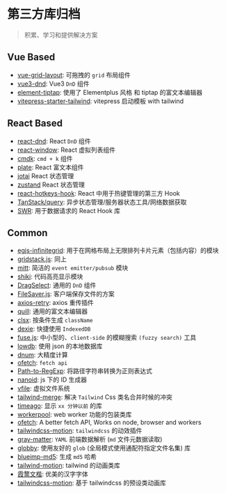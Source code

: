 # 第三方库归档

> 积累、学习和提供解决方案

## Vue Based

- [vue-grid-layout](https://github.com/jbaysolutions/vue-grid-layout): 可拖拽的 `grid` 布局组件
- [vue3-dnd](https://github.com/hcg1023/vue3-dnd): Vue3 `DnD` 组件
- [element-tiptap](https://github.com/Leecason/element-tiptap): 使用了 Elementplus 风格 和 tiptap 的富文本编辑器
- [vitepress-starter-tailwind](https://github.com/ky-is/vitepress-starter-tailwind): vitepress 启动模板 with tailwind

## React Based

- [react-dnd](https://github.com/react-dnd/react-dnd): React `DnD` 组件
- [react-window](https://github.com/bvaughn/react-window): React 虚拟列表组件
- [cmdk](https://github.com/pacocoursey/cmdk): `cmd + k` 组件
- [plate](https://github.com/udecode/plate): React 富文本组件
- [jotai](https://github.com/pmndrs/jotai) React 状态管理
- [zustand](https://github.com/pmndrs/zustand) React 状态管理
- [react-hotkeys-hook](https://github.com/JohannesKlauss/react-hotkeys-hook): React 中用于热键管理的第三方 Hook
- [TanStack/query](https://github.com/TanStack/query): 异步状态管理/服务器状态工具/网络数据获取
- [SWR](https://swr.vercel.app/zh-CN): 用于数据请求的 React Hook 库

## Common

- [egjs-infinitegrid](https://github.com/naver/egjs-infinitegrid): 用于在网格布局上无限排列卡片元素（包括内容）的模块
- [gridstack.js](https://github.com/gridstack/gridstack.js): 同上
- [mitt](https://github.com/developit/mitt): 简洁的 `event emitter/pubsub` 模块
- [shiki](https://github.com/shikijs/shiki): 代码高亮显示模块
- [DragSelect](https://github.com/ThibaultJanBeyer/DragSelect): 通用的 `DnD` 组件
- [FileSaver.js](https://github.com/eligrey/FileSaver.js): 客户端保存文件的方案
- [axios-retry](https://github.com/softonic/axios-retry): axios 重传插件
- [quill](https://github.com/slab/quill): 通用的富文本编辑器
- [clsx](https://github.com/lukeed/clsx): 按条件生成 `className`
- [dexie](https://github.com/dexie/Dexie.js): 快捷使用 `IndexedDB`
- [fuse.js](https://github.com/krisk/fuse): 中小型的、`client-side` 的模糊搜索 `(fuzzy search)` 工具
- [lowdb](https://github.com/typicode/lowdb): 使用 json 的本地数据库
- [dnum](https://github.com/bpierre/dnum): 大精度计算
- [ofetch](https://github.com/unjs/ofetch): `fetch api`
- [Path-to-RegExp](https://github.com/pillarjs/path-to-regexp): 将路径字符串转换为正则表达式
- [nanoid](https://github.com/ai/nanoid): js 下的 ID 生成器
- [vfile](https://github.com/vfile/vfile): 虚拟文件系统
- [tailwind-merge](https://github.com/dcastil/tailwind-merge): 解决 `Tailwind` Css 类名合并时候的冲突
- [timeago](https://github.com/hustcc/timeago.js): 显示 `xx 分钟以前` 的库
- [workerpool](https://github.com/josdejong/workerpool): web worker 功能的包装类库
- [ofetch](https://github.com/unjs/ofetch): A better fetch API, Works on node, browser and workers
- [tailwindcss-motion](https://github.com/romboHQ/tailwindcss-motion): `tailwindcss` 的动效插件
- [gray-matter](https://github.com/jonschlinkert/gray-matter): `YAML` 前端数据解析 (`md` 文件元数据读取)
- [globby](https://github.com/sindresorhus/globby): 使用友好的 `glob` (全局模式使用通配符指定文件名集) 库
- [blueimp-md5](https://www.npmjs.com/package/blueimp-md5): 生成 `md5` 哈希
- [tailwind-motion](https://github.com/romboHQ/tailwindcss-motion): tailwind 的动画类库
- [霞鹜文楷](https://github.com/lxgw/LxgwWenKai): 优美的汉字字体
- [tailwindcss-motion](https://github.com/romboHQ/tailwindcss-motion): 基于 tailwindcss 的预设类动画库